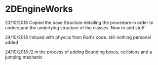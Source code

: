 # 2DEngineWorks

23/10/2018
Copied the base Structure detailing the procedure in order to understand the underlying structure of the classes.
Now to add stuff

24/10/2018
Imbued with physics from Rod's code.
still nothing personal added

24/10/2018 /2
in the process of adding Bounding boxes, collisions and a jumping mechanic
